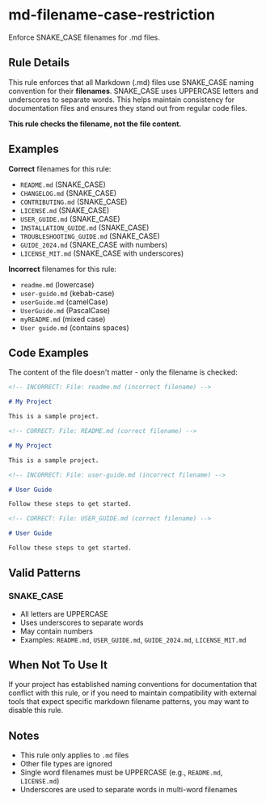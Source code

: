 # md-filename-case-restriction

Enforce SNAKE_CASE filenames for .md files.

## Rule Details

This rule enforces that all Markdown (.md) files use SNAKE_CASE naming convention for their **filenames**. SNAKE_CASE uses UPPERCASE letters and underscores to separate words. This helps maintain consistency for documentation files and ensures they stand out from regular code files.

**This rule checks the filename, not the file content.**

## Examples

**Correct** filenames for this rule:

- `README.md` (SNAKE_CASE)
- `CHANGELOG.md` (SNAKE_CASE)
- `CONTRIBUTING.md` (SNAKE_CASE)
- `LICENSE.md` (SNAKE_CASE)
- `USER_GUIDE.md` (SNAKE_CASE)
- `INSTALLATION_GUIDE.md` (SNAKE_CASE)
- `TROUBLESHOOTING_GUIDE.md` (SNAKE_CASE)
- `GUIDE_2024.md` (SNAKE_CASE with numbers)
- `LICENSE_MIT.md` (SNAKE_CASE with underscores)

**Incorrect** filenames for this rule:

- `readme.md` (lowercase)
- `user-guide.md` (kebab-case)
- `userGuide.md` (camelCase)
- `UserGuide.md` (PascalCase)
- `myREADME.md` (mixed case)
- `User guide.md` (contains spaces)

## Code Examples

The content of the file doesn't matter - only the filename is checked:

```markdown
<!-- INCORRECT: File: readme.md (incorrect filename) -->

# My Project

This is a sample project.
```

```markdown
<!-- CORRECT: File: README.md (correct filename) -->

# My Project

This is a sample project.
```

```markdown
<!-- INCORRECT: File: user-guide.md (incorrect filename) -->

# User Guide

Follow these steps to get started.
```

```markdown
<!-- CORRECT: File: USER_GUIDE.md (correct filename) -->

# User Guide

Follow these steps to get started.
```

## Valid Patterns

### SNAKE_CASE

- All letters are UPPERCASE
- Uses underscores to separate words
- May contain numbers
- Examples: `README.md`, `USER_GUIDE.md`, `GUIDE_2024.md`, `LICENSE_MIT.md`

## When Not To Use It

If your project has established naming conventions for documentation that conflict with this rule, or if you need to maintain compatibility with external tools that expect specific markdown filename patterns, you may want to disable this rule.

## Notes

- This rule only applies to `.md` files
- Other file types are ignored
- Single word filenames must be UPPERCASE (e.g., `README.md`, `LICENSE.md`)
- Underscores are used to separate words in multi-word filenames
